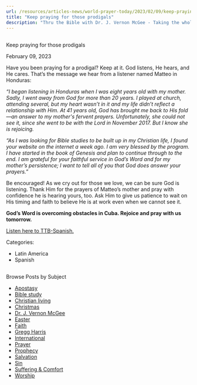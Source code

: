 ```yaml
---
url: /resources/articles-news/world-prayer-today/2023/02/09/keep-praying-for-those-prodigals
title: "Keep praying for those prodigals"
description: "Thru the Bible with Dr. J. Vernon McGee - Taking the whole Word to the whole world"
---
```







## 
 Keep praying for those prodigals


February 09, 2023
![]()




Have you been praying for a prodigal? Keep at it. God listens, He hears, and He cares. That’s the message we hear from a listener named Matteo in Honduras:

*“I began listening in Honduras when I was eight years old with my mother. Sadly, I went away from God for more than 20 years. I played at church, attending several, but my heart wasn’t in it and my life didn’t reflect a relationship with Him. At 41 years old, God has brought me back to His fold—an answer to my mother's fervent prayers. Unfortunately, she could not see it, since she went to be with the Lord in November 2017. But I know she is rejoicing.*

*“As I was looking for Bible studies to be built up in my Christian life, I found your website on the internet a week ago. I am very blessed by the program. I have started in the book of Genesis and plan to continue through to the end. I am grateful for your faithful service in God’s Word and for my mother’s persistence; I want to tell all of you that God does answer your prayers.”*

Be encouraged! As we cry out for those we love, we can be sure God is listening. Thank Him for the prayers of Matteo’s mother and pray with confidence he is hearing yours, too. Ask Him to give us patience to wait on His timing and faith to believe He is at work even when we cannot see it.

**God’s Word is overcoming obstacles in Cuba. Rejoice and pray with us tomorrow.**

[Listen here to TTB-Spanish.](https://ttb.twr.org/home/day,0415/language,SPA-LAT)



Categories: 


* Latin America
* Spanish









## 
 Browse Posts by Subject


* [Apostasy](/resources/articles-news/-in-tags/tags/Apostasy)
* [Bible study](/resources/articles-news/-in-tags/tags/Bible-study)
* [Christian living](/resources/articles-news/-in-tags/tags/Christian-living)
* [Christmas](/resources/articles-news/-in-tags/tags/Christmas)
* [Dr. J. Vernon McGee](/resources/articles-news/-in-tags/tags/Dr-J-Vernon-McGee)
* [Easter](/resources/articles-news/-in-tags/tags/easter)
* [Faith](/resources/articles-news/-in-tags/tags/Faith)
* [Gregg Harris](/resources/articles-news/-in-tags/tags/Gregg-Harris)
* [International](/resources/articles-news/-in-tags/tags/International)
* [Prayer](/resources/articles-news/-in-tags/tags/prayer)
* [Prophecy](/resources/articles-news/-in-tags/tags/Prophecy)
* [Salvation](/resources/articles-news/-in-tags/tags/Salvation)
* [Sin](/resources/articles-news/-in-tags/tags/sin)
* [Suffering & Comfort](/resources/articles-news/-in-tags/tags/Suffering-Comfort)
* [Worship](/resources/articles-news/-in-tags/tags/worship)






